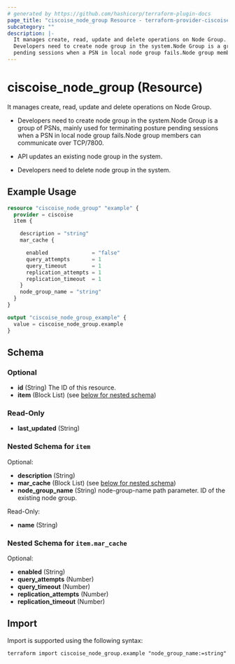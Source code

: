 ```yaml
---
# generated by https://github.com/hashicorp/terraform-plugin-docs
page_title: "ciscoise_node_group Resource - terraform-provider-ciscoise"
subcategory: ""
description: |-
  It manages create, read, update and delete operations on Node Group.
  Developers need to create node group in the system.Node Group is a group of PSNs, mainly used for terminating posture
  pending sessions when a PSN in local node group fails.Node group members can communicate over TCP/7800.API updates an existing node group in the system.Developers need to delete node group in the system.
---
```


# ciscoise_node_group (Resource)

It manages create, read, update and delete operations on Node Group.

- Developers need to create node group in the system.Node Group is a group of PSNs, mainly used for terminating posture
pending sessions when a PSN in local node group fails.Node group members can communicate over TCP/7800.

- API updates an existing node group in the system.

- Developers need to delete node group in the system.

## Example Usage

```terraform
resource "ciscoise_node_group" "example" {
  provider = ciscoise
  item {

    description = "string"
    mar_cache {

      enabled              = "false"
      query_attempts       = 1
      query_timeout        = 1
      replication_attempts = 1
      replication_timeout  = 1
    }
    node_group_name = "string"
  }
}

output "ciscoise_node_group_example" {
  value = ciscoise_node_group.example
}
```

<!-- schema generated by tfplugindocs -->
## Schema

### Optional

- **id** (String) The ID of this resource.
- **item** (Block List) (see [below for nested schema](#nestedblock--item))

### Read-Only

- **last_updated** (String)

<a id="nestedblock--item"></a>
### Nested Schema for `item`

Optional:

- **description** (String)
- **mar_cache** (Block List) (see [below for nested schema](#nestedblock--item--mar_cache))
- **node_group_name** (String) node-group-name path parameter. ID of the existing node group.

Read-Only:

- **name** (String)

<a id="nestedblock--item--mar_cache"></a>
### Nested Schema for `item.mar_cache`

Optional:

- **enabled** (String)
- **query_attempts** (Number)
- **query_timeout** (Number)
- **replication_attempts** (Number)
- **replication_timeout** (Number)

## Import

Import is supported using the following syntax:

```shell
terraform import ciscoise_node_group.example "node_group_name:=string"
```
